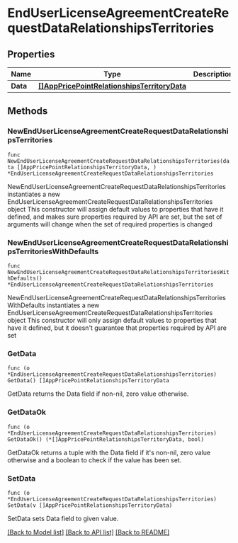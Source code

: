 # EndUserLicenseAgreementCreateRequestDataRelationshipsTerritories

## Properties

Name | Type | Description | Notes
------------ | ------------- | ------------- | -------------
**Data** | [**[]AppPricePointRelationshipsTerritoryData**](AppPricePointRelationshipsTerritoryData.md) |  | 

## Methods

### NewEndUserLicenseAgreementCreateRequestDataRelationshipsTerritories

`func NewEndUserLicenseAgreementCreateRequestDataRelationshipsTerritories(data []AppPricePointRelationshipsTerritoryData, ) *EndUserLicenseAgreementCreateRequestDataRelationshipsTerritories`

NewEndUserLicenseAgreementCreateRequestDataRelationshipsTerritories instantiates a new EndUserLicenseAgreementCreateRequestDataRelationshipsTerritories object
This constructor will assign default values to properties that have it defined,
and makes sure properties required by API are set, but the set of arguments
will change when the set of required properties is changed

### NewEndUserLicenseAgreementCreateRequestDataRelationshipsTerritoriesWithDefaults

`func NewEndUserLicenseAgreementCreateRequestDataRelationshipsTerritoriesWithDefaults() *EndUserLicenseAgreementCreateRequestDataRelationshipsTerritories`

NewEndUserLicenseAgreementCreateRequestDataRelationshipsTerritoriesWithDefaults instantiates a new EndUserLicenseAgreementCreateRequestDataRelationshipsTerritories object
This constructor will only assign default values to properties that have it defined,
but it doesn't guarantee that properties required by API are set

### GetData

`func (o *EndUserLicenseAgreementCreateRequestDataRelationshipsTerritories) GetData() []AppPricePointRelationshipsTerritoryData`

GetData returns the Data field if non-nil, zero value otherwise.

### GetDataOk

`func (o *EndUserLicenseAgreementCreateRequestDataRelationshipsTerritories) GetDataOk() (*[]AppPricePointRelationshipsTerritoryData, bool)`

GetDataOk returns a tuple with the Data field if it's non-nil, zero value otherwise
and a boolean to check if the value has been set.

### SetData

`func (o *EndUserLicenseAgreementCreateRequestDataRelationshipsTerritories) SetData(v []AppPricePointRelationshipsTerritoryData)`

SetData sets Data field to given value.



[[Back to Model list]](../README.md#documentation-for-models) [[Back to API list]](../README.md#documentation-for-api-endpoints) [[Back to README]](../README.md)


